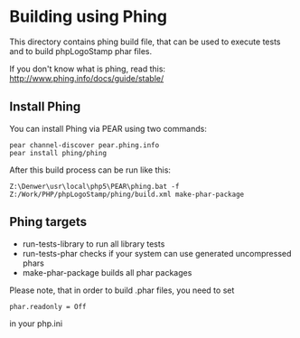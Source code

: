 Building using Phing
=======================================

This directory contains phing build file, that can be used to execute tests
and to build phpLogoStamp phar files.

If you don't know what is phing, read this: http://www.phing.info/docs/guide/stable/

Install Phing
---------------------------------------
You can install Phing via PEAR using two commands:

```
pear channel-discover pear.phing.info
pear install phing/phing
```

After this build process can be run like this:

```
Z:\Denwer\usr\local\php5\PEAR\phing.bat -f Z:/Work/PHP/phpLogoStamp/phing/build.xml make-phar-package
```

Phing targets
---------------------------------------

*   run-tests-library to run all library tests
*   run-tests-phar checks if your system can use generated uncompressed phars
*   make-phar-package builds all phar packages

Please note, that in order to build .phar files, you need to set
```
phar.readonly = Off
```
in your php.ini